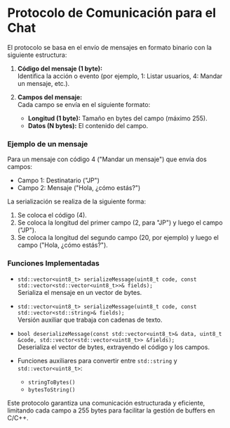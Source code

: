 # Protocolo de Comunicación para el Chat

El protocolo se basa en el envío de mensajes en formato binario con la siguiente estructura:

1. **Código del mensaje (1 byte):**  
   Identifica la acción o evento (por ejemplo, 1: Listar usuarios, 4: Mandar un mensaje, etc.).

2. **Campos del mensaje:**  
   Cada campo se envía en el siguiente formato:  
   - **Longitud (1 byte):** Tamaño en bytes del campo (máximo 255).  
   - **Datos (N bytes):** El contenido del campo.

### Ejemplo de un mensaje

Para un mensaje con código 4 ("Mandar un mensaje") que envía dos campos:
- Campo 1: Destinatario ("JP")
- Campo 2: Mensaje ("Hola, ¿cómo estás?")

La serialización se realiza de la siguiente forma:
1. Se coloca el código (4).
2. Se coloca la longitud del primer campo (2, para "JP") y luego el campo ("JP").
3. Se coloca la longitud del segundo campo (20, por ejemplo) y luego el campo ("Hola, ¿cómo estás?").

### Funciones Implementadas

- `std::vector<uint8_t> serializeMessage(uint8_t code, const std::vector<std::vector<uint8_t>>& fields);`  
  Serializa el mensaje en un vector de bytes.

- `std::vector<uint8_t> serializeMessage(uint8_t code, const std::vector<std::string>& fields);`  
  Versión auxiliar que trabaja con cadenas de texto.

- `bool deserializeMessage(const std::vector<uint8_t>& data, uint8_t &code, std::vector<std::vector<uint8_t>> &fields);`  
  Deserializa el vector de bytes, extrayendo el código y los campos.

- Funciones auxiliares para convertir entre `std::string` y `std::vector<uint8_t>`:
  - `stringToBytes()`
  - `bytesToString()`

Este protocolo garantiza una comunicación estructurada y eficiente, limitando cada campo a 255 bytes para facilitar la gestión de buffers en C/C++.
